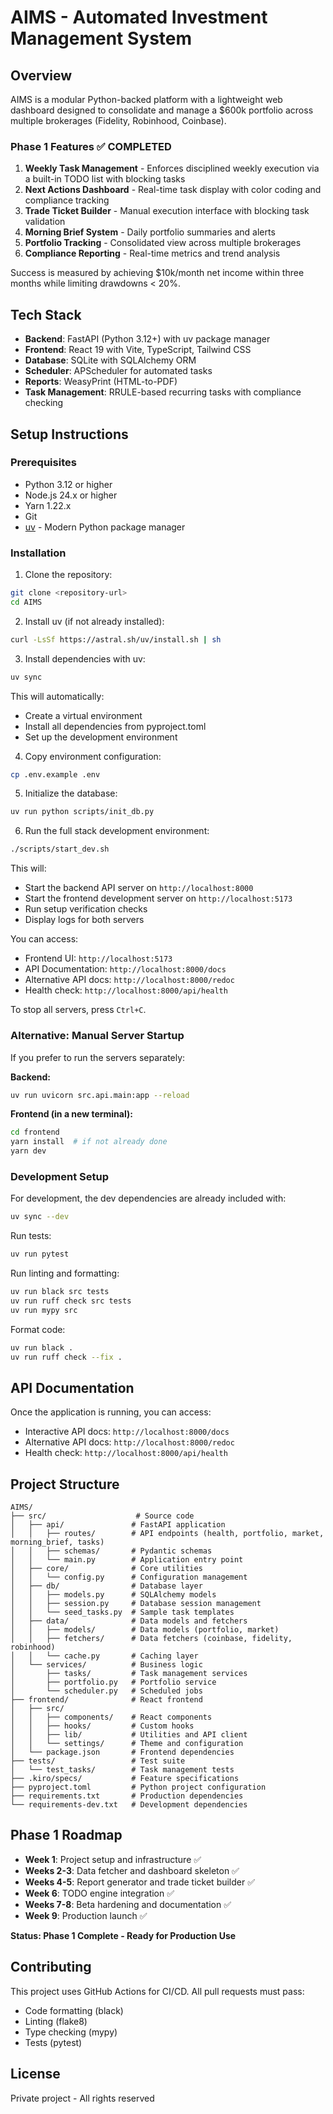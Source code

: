 # AIMS - Automated Investment Management System

## Overview

AIMS is a modular Python-backed platform with a lightweight web dashboard designed to consolidate and manage a $600k portfolio across multiple brokerages (Fidelity, Robinhood, Coinbase).

### Phase 1 Features ✅ COMPLETED
1. **Weekly Task Management** - Enforces disciplined weekly execution via a built-in TODO list with blocking tasks
2. **Next Actions Dashboard** - Real-time task display with color coding and compliance tracking
3. **Trade Ticket Builder** - Manual execution interface with blocking task validation
4. **Morning Brief System** - Daily portfolio summaries and alerts
5. **Portfolio Tracking** - Consolidated view across multiple brokerages
6. **Compliance Reporting** - Real-time metrics and trend analysis

Success is measured by achieving $10k/month net income within three months while limiting drawdowns < 20%.

## Tech Stack

- **Backend**: FastAPI (Python 3.12+) with uv package manager
- **Frontend**: React 19 with Vite, TypeScript, Tailwind CSS
- **Database**: SQLite with SQLAlchemy ORM
- **Scheduler**: APScheduler for automated tasks
- **Reports**: WeasyPrint (HTML-to-PDF)
- **Task Management**: RRULE-based recurring tasks with compliance checking

## Setup Instructions

### Prerequisites
- Python 3.12 or higher
- Node.js 24.x or higher
- Yarn 1.22.x
- Git
- [uv](https://github.com/astral-sh/uv) - Modern Python package manager

### Installation

1. Clone the repository:
```bash
git clone <repository-url>
cd AIMS
```

2. Install uv (if not already installed):
```bash
curl -LsSf https://astral.sh/uv/install.sh | sh
```

3. Install dependencies with uv:
```bash
uv sync
```

This will automatically:
- Create a virtual environment
- Install all dependencies from pyproject.toml
- Set up the development environment

4. Copy environment configuration:
```bash
cp .env.example .env
```

5. Initialize the database:
```bash
uv run python scripts/init_db.py
```

6. Run the full stack development environment:
```bash
./scripts/start_dev.sh
```

This will:
- Start the backend API server on `http://localhost:8000`
- Start the frontend development server on `http://localhost:5173`
- Run setup verification checks
- Display logs for both servers

You can access:
- Frontend UI: `http://localhost:5173`
- API Documentation: `http://localhost:8000/docs`
- Alternative API docs: `http://localhost:8000/redoc`
- Health check: `http://localhost:8000/api/health`

To stop all servers, press `Ctrl+C`.

### Alternative: Manual Server Startup

If you prefer to run the servers separately:

**Backend:**
```bash
uv run uvicorn src.api.main:app --reload
```

**Frontend (in a new terminal):**
```bash
cd frontend
yarn install  # if not already done
yarn dev
```

### Development Setup

For development, the dev dependencies are already included with:
```bash
uv sync --dev
```

Run tests:
```bash
uv run pytest
```

Run linting and formatting:
```bash
uv run black src tests
uv run ruff check src tests
uv run mypy src
```

Format code:
```bash
uv run black .
uv run ruff check --fix .
```

## API Documentation

Once the application is running, you can access:
- Interactive API docs: `http://localhost:8000/docs`
- Alternative API docs: `http://localhost:8000/redoc`
- Health check: `http://localhost:8000/api/health`

## Project Structure

```
AIMS/
├── src/                    # Source code
│   ├── api/               # FastAPI application
│   │   ├── routes/        # API endpoints (health, portfolio, market, morning_brief, tasks)
│   │   ├── schemas/       # Pydantic schemas
│   │   └── main.py        # Application entry point
│   ├── core/              # Core utilities
│   │   └── config.py      # Configuration management
│   ├── db/                # Database layer
│   │   ├── models.py      # SQLAlchemy models
│   │   ├── session.py     # Database session management
│   │   └── seed_tasks.py  # Sample task templates
│   ├── data/              # Data models and fetchers
│   │   ├── models/        # Data models (portfolio, market)
│   │   ├── fetchers/      # Data fetchers (coinbase, fidelity, robinhood)
│   │   └── cache.py       # Caching layer
│   └── services/          # Business logic
│       ├── tasks/         # Task management services
│       ├── portfolio.py   # Portfolio service
│       └── scheduler.py   # Scheduled jobs
├── frontend/              # React frontend
│   ├── src/
│   │   ├── components/    # React components
│   │   ├── hooks/         # Custom hooks
│   │   ├── lib/           # Utilities and API client
│   │   └── settings/      # Theme and configuration
│   └── package.json       # Frontend dependencies
├── tests/                 # Test suite
│   └── test_tasks/        # Task management tests
├── .kiro/specs/           # Feature specifications
├── pyproject.toml         # Python project configuration
├── requirements.txt       # Production dependencies
└── requirements-dev.txt   # Development dependencies
```

## Phase 1 Roadmap

- **Week 1**: Project setup and infrastructure ✅
- **Weeks 2-3**: Data fetcher and dashboard skeleton ✅
- **Weeks 4-5**: Report generator and trade ticket builder ✅
- **Week 6**: TODO engine integration ✅
- **Weeks 7-8**: Beta hardening and documentation ✅
- **Week 9**: Production launch ✅

**Status: Phase 1 Complete - Ready for Production Use**

## Contributing

This project uses GitHub Actions for CI/CD. All pull requests must pass:
- Code formatting (black)
- Linting (flake8)
- Type checking (mypy)
- Tests (pytest)

## License

Private project - All rights reserved
